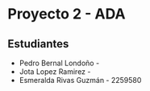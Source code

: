 # Proyecto 2 - ADA
## Estudiantes
- Pedro Bernal Londoño -
- Jota Lopez Ramirez -
- Esmeralda Rivas Guzmán - 2259580

